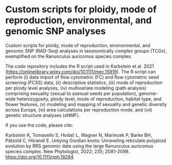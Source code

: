 # Custom scripts for ploidy, mode of reproduction, environmental, and genomic SNP analyses
Custom scripts for ploidy, mode of reproduction, environmental, and genomic SNP (RAD-Seq) analyses in taxonomically complex groups (TCGs), exemplified on the Ranunculus auricomus species complex.

The code repository includes the R script used in Karbstein et al. 2021 (https://onlinelibrary.wiley.com/doi/10.1111/mec.15919). The R script can perform (i) data import of flow cytometric (FC) and flow cytometric seed screening (FCSS) data, (ii) descriptive statistics, (iii) mode of reproduction per ploidy level analyses, (iv) multivariate modeling (path analysis) comprising sexuality (sexual to asexual seeds per population), genome-wide heterozygosity, ploidy level, mode of reproduction, habitat type, and flower features, (v) modeling and mapping of sexuality and genetic diversity across Europe, (vi) area calculations per reproduction mode, and (vii) genetic structure analyses (sNMF).



If you use the code, please cite: 

Karbstein K, Tomasello S, Hodač L, Wagner N, Marincek P, Barke BH, Pätzold C, Hörandl E. Untying Gordian knots: Unraveling reticulate polyploid evolution by RRS genomic data using the large Ranunculus auricomus species complex. New Phytologist, 2022; 235; 2081-2098. https://doi.org/10.1111/nph.18284
